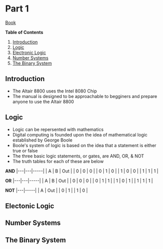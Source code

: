 # Part 1

[Book](https://ubuntourist.codeberg.page/Altair-8800/part-1.html#b-electronic-logic)

**Table of Contents**
1. [Introduction](#Intoduction)
2. [Logic](#Logic)
3. [Electronic Logic](#Electronic-Logic)
4. [Number Systems](#Number-Systems)
5. [The Binary System](#The-Binary-System)

## Introduction
 - The Altair 8800 uses the Intel 8080 Chip
 - The manual is designed to be approachable to begginers and prepare anyone to use the Altair 8800

## Logic
 - Logic can be repersented with mathematics
 - Digital computing is founded upon the idea of mathematical logic established by George Boole
 - Boole's system of logic is based on the idea that a statement is either true or false
 - The three basic logic statements, or gates, are AND, OR, & NOT
 - The truth tables for each of these are below

 **AND**
 |---|---|-----|
 | A | B | Out |
 | 0 | 0 |  0  |
 | 0 | 1 |  0  |
 | 1 | 0 |  0  |
 | 1 | 1 |  1  |

 **OR**
 |---|---|-----|
 | A | B | Out |
 | 0 | 0 |  0  |
 | 0 | 1 |  1  |
 | 1 | 0 |  1  |
 | 1 | 1 |  1  |

 **NOT**
 |---|-----|
 | A | Out |
 | 0 |  1  |
 | 1 |  0  |


## Electonic Logic

## Number Systems

## The Binary System
